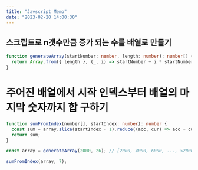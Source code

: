 ```yaml
---
title: "Javscript Memo"
date: "2023-02-20 14:00:30"
---
```


## 스크립트로 n갯수만큼 증가 되는 수를 배열로 만들기

```typescript
function generateArray(startNumber: number, length: number): number[] {
  return Array.from({ length }, (_, i) => startNumber + i * startNumber);
}
```

# 주어진 배열에서 시작 인덱스부터 배열의 마지막 숫자까지 합 구하기

```typescript
function sumFromIndex(number[], startIndex: number): number {
  const sum = array.slice(startIndex - 1).reduce((acc, cur) => acc + cur, 0);
  return sum;
}
```

```javascript
const array = generateArray(2000, 26); // [2000, 4000, 6000, ..., 52000]

sumFromIndex(array, 7);
```
